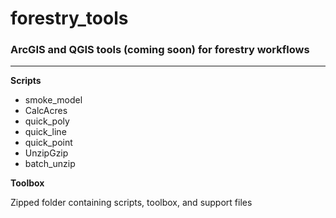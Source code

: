# forestry_tools
### ArcGIS and QGIS tools (coming soon) for forestry workflows
---
**Scripts**
* smoke_model
* CalcAcres
* quick_poly
* quick_line
* quick_point
* UnzipGzip
* batch_unzip

**Toolbox**

Zipped folder containing scripts, toolbox, and support files
